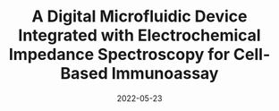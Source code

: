 ---
title: "A Digital Microfluidic Device Integrated with Electrochemical Impedance Spectroscopy for Cell-Based Immunoassay"
collection: publications
permalink: /publication/13 2022-biosensors_DMF
date: 2022-05-23
venue: 'Biosensors'
paperurl: '/files/pdf/research/paper12.pdf'
link: 'https://www.mdpi.com/2079-6374/12/5/330'
citation: 'Zhang, Y. and Liu, Y., 2022. Biosensors, 12(5), p.330.'
---